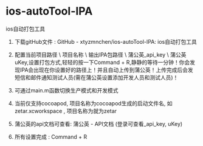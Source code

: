 # ios-autoTool-IPA
ios自动打包工具

1. 下载gitHub文件 :  GitHub - xtyzmnchen/ios-autoTool-IPA: ios自动打包工具

2. 配置当前项目路径 \ 项目名称 \ 输出IPA包路径 \ 蒲公英_api_key \ 蒲公英uKey,设置打包方式,轻轻的按一下Command + R,静静的等待一分钟！你会发现IPA会出现在你设置好的路径上！并且自动上传到蒲公英！上传完成后会发短信和邮件通知测试人员(需在蒲公英设置添加开发人员和测试人员)！

3. 可通过main.m函数切换生产模式和开发模式

4. 当前仅支持cocoapod, 项目名称为cocoapod生成的启动文件名, 如zetar.xcworkspace , 项目名称为就为zetar

5. 蒲公英的api文档可查看: 蒲公英 - API文档 (登录可查看_api_key, uKey)

6. 所有设置完成 : Command + R


